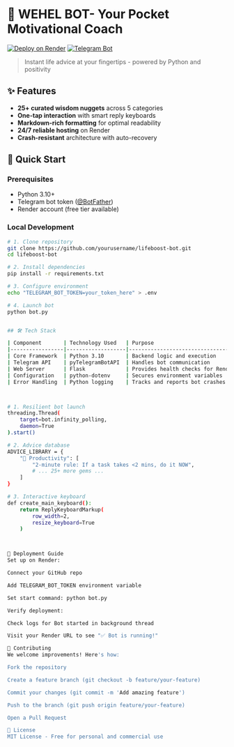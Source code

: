 # 🌟 WEHEL BOT- Your Pocket Motivational Coach

[![Deploy on Render](https://render.com/images/deploy-to-render-button.svg)](https://render.com/deploy)
[![Telegram Bot](https://img.shields.io/badge/💬_Try_It-Telegram-blue?logo=telegram)](https://t.me/kacabdev_bot)

> Instant life advice at your fingertips - powered by Python and positivity

## ✨ Features

- **25+ curated wisdom nuggets** across 5 categories
- **One-tap interaction** with smart reply keyboards  
- **Markdown-rich formatting** for optimal readability
- **24/7 reliable hosting** on Render
- **Crash-resistant** architecture with auto-recovery

## 🚀 Quick Start

### Prerequisites
- Python 3.10+
- Telegram bot token ([@BotFather](https://t.me/BotFather))
- Render account (free tier available)

### Local Development
```bash
# 1. Clone repository
git clone https://github.com/yourusername/lifeboost-bot.git
cd lifeboost-bot

# 2. Install dependencies
pip install -r requirements.txt

# 3. Configure environment
echo "TELEGRAM_BOT_TOKEN=your_token_here" > .env

# 4. Launch bot
python bot.py


## 🛠️ Tech Stack

| Component       | Technology Used   | Purpose                          |
|-----------------|-------------------|----------------------------------|
| Core Framework  | Python 3.10       | Backend logic and execution      |
| Telegram API    | pyTelegramBotAPI  | Handles bot communication        |
| Web Server      | Flask             | Provides health checks for Render|
| Configuration   | python-dotenv     | Secures environment variables    |
| Error Handling  | Python logging    | Tracks and reports bot crashes   |



# 1. Resilient bot launch
threading.Thread(
    target=bot.infinity_polling,
    daemon=True
).start()

# 2. Advice database
ADVICE_LIBRARY = {
    "🚀 Productivity": [
        "2-minute rule: If a task takes <2 mins, do it NOW",
        # ... 25+ more gems ...
    ]
}

# 3. Interactive keyboard
def create_main_keyboard():
    return ReplyKeyboardMarkup(
        row_width=2,
        resize_keyboard=True
    )



🚀 Deployment Guide
Set up on Render:

Connect your GitHub repo

Add TELEGRAM_BOT_TOKEN environment variable

Set start command: python bot.py

Verify deployment:

Check logs for Bot started in background thread

Visit your Render URL to see "✅ Bot is running!"

🤝 Contributing
We welcome improvements! Here's how:

Fork the repository

Create a feature branch (git checkout -b feature/your-feature)

Commit your changes (git commit -m 'Add amazing feature')

Push to the branch (git push origin feature/your-feature)

Open a Pull Request

📜 License
MIT License - Free for personal and commercial use
